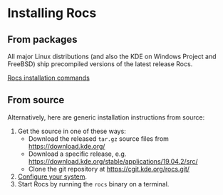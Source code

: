 # Installing Rocs

## From packages

All major Linux distributions (and also the KDE on Windows
Project and FreeBSD) ship precompiled versions of the latest release Rocs.

[Rocs installation commands](https://pkgs.org/download/rocs)

## From source

Alternatively, here are generic installation instructions from source:

1. Get the source in one of these ways:
   - Download the released `tar.gz` source files from https://download.kde.org/
   - Download a specific release, e.g. https://download.kde.org/stable/applications/19.04.2/src/
   - Clone the git repository at https://cgit.kde.org/rocs.git/
2. [Configure your system](http://techbase.kde.org/Projects/Edu/Rocs).
3. Start Rocs by running the `rocs` binary on a terminal.
